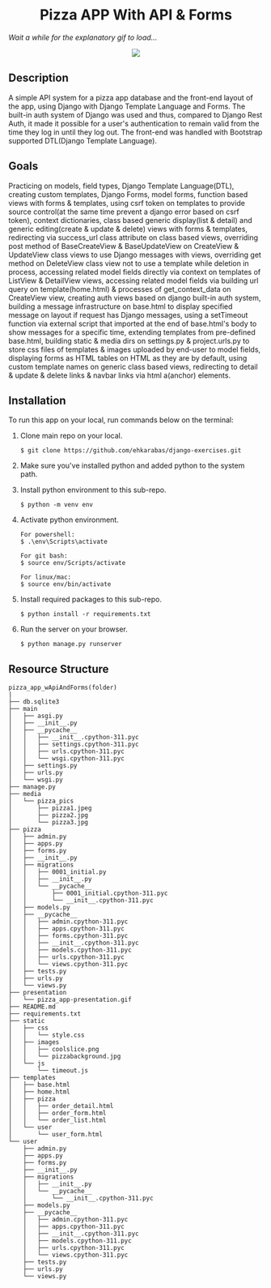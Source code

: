 <div align=center>
	<h1>Pizza APP With API & Forms</h1>
</div>

_Wait a while for the explanatory gif to load..._


<div align="center">
	<img src="./presentation/pizza_app-presentation.gif"/>
</div>

## Description

A simple API system for a pizza app database and the front-end layout of the app, using Django with Django Template Language and Forms. The built-in auth system of Django was used and thus, compared to Django Rest Auth, it made it possible for a user's authentication to remain valid from the time they log in until they log out. The front-end was handled with Bootstrap supported DTL(Django Template Language).

## Goals

Practicing on models, field types, Django Template Language(DTL), creating custom templates, Django Forms, model forms, function based views with forms & templates, using csrf token on templates to provide source control(at the same time prevent a django error based on csrf token), context dictionaries, class based generic display(list & detail) and generic editing(create & update & delete) views with forms & templates, redirecting via success_url class attribute on class based views, overriding post method of BaseCreateView & BaseUpdateView on CreateView & UpdateView class views to use Django messages with views, overriding get method on DeleteView class view not to use a template while deletion in process, accessing related model fields directly via context on templates of ListView & DetailView views, accessing related model fields via building url query on template(home.html) & processes of get_context_data on CreateView view, creating auth views based on django built-in auth system, building a message infrastructure on base.html to display specified message on layout if request has Django messages, using a setTimeout function via external script that imported at the end of base.html's body to show messages for a specific time, extending templates from pre-defined base.html, building static & media dirs on settings.py & project.urls.py to store css files of templates & images uploaded by end-user to model fields, displaying forms as HTML tables on HTML as they are by default, using custom template names on generic class based views, redirecting to detail & update & delete links & navbar links via html a(anchor) elements.

## Installation

To run this app on your local, run commands below on the terminal:

1. Clone main repo on your local.
    ```shell
    $ git clone https://github.com/ehkarabas/django-exercises.git
    ```

2. Make sure you've installed python and added python to the system path.


3. Install python environment to this sub-repo.
    ```shell
    $ python -m venv env
    ```

4. Activate python environment.
    ```shell
    For powershell:
    $ .\env\Scripts\activate
    
    For git bash:
    $ source env/Scripts/activate

    For linux/mac:
    $ source env/bin/activate
    ```

5. Install required packages to this sub-repo.
    ```shell
    $ python install -r requirements.txt
    ```

6. Run the server on your browser.
    ```shell
    $ python manage.py runserver
    ```



## Resource Structure 

```
pizza_app_wApiAndForms(folder)
|
├── db.sqlite3
├── main
│   ├── asgi.py
│   ├── __init__.py
│   ├── __pycache__
│   │   ├── __init__.cpython-311.pyc
│   │   ├── settings.cpython-311.pyc
│   │   ├── urls.cpython-311.pyc
│   │   └── wsgi.cpython-311.pyc
│   ├── settings.py
│   ├── urls.py
│   └── wsgi.py
├── manage.py
├── media
│   └── pizza_pics
│       ├── pizza1.jpeg
│       ├── pizza2.jpg
│       └── pizza3.jpg
├── pizza
│   ├── admin.py
│   ├── apps.py
│   ├── forms.py
│   ├── __init__.py
│   ├── migrations
│   │   ├── 0001_initial.py
│   │   ├── __init__.py
│   │   └── __pycache__
│   │       ├── 0001_initial.cpython-311.pyc
│   │       └── __init__.cpython-311.pyc
│   ├── models.py
│   ├── __pycache__
│   │   ├── admin.cpython-311.pyc
│   │   ├── apps.cpython-311.pyc
│   │   ├── forms.cpython-311.pyc
│   │   ├── __init__.cpython-311.pyc
│   │   ├── models.cpython-311.pyc
│   │   ├── urls.cpython-311.pyc
│   │   └── views.cpython-311.pyc
│   ├── tests.py
│   ├── urls.py
│   └── views.py
├── presentation
│   └── pizza_app-presentation.gif
├── README.md
├── requirements.txt
├── static
│   ├── css
│   │   └── style.css
│   ├── images
│   │   ├── coolslice.png
│   │   └── pizzabackground.jpg
│   └── js
│       └── timeout.js
├── templates
│   ├── base.html
│   ├── home.html
│   ├── pizza
│   │   ├── order_detail.html
│   │   ├── order_form.html
│   │   └── order_list.html
│   └── user
│       └── user_form.html
└── user
    ├── admin.py
    ├── apps.py
    ├── forms.py
    ├── __init__.py
    ├── migrations
    │   ├── __init__.py
    │   └── __pycache__
    │       └── __init__.cpython-311.pyc
    ├── models.py
    ├── __pycache__
    │   ├── admin.cpython-311.pyc
    │   ├── apps.cpython-311.pyc
    │   ├── __init__.cpython-311.pyc
    │   ├── models.cpython-311.pyc
    │   ├── urls.cpython-311.pyc
    │   └── views.cpython-311.pyc
    ├── tests.py
    ├── urls.py
    └── views.py
```